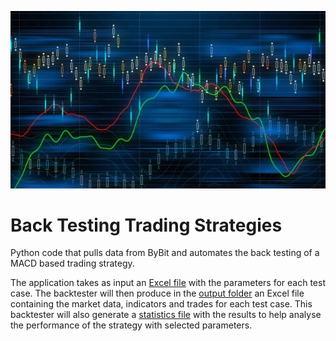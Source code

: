 ![Image](Images/trading.jpg "")

# Back Testing Trading Strategies
Python code that pulls data from ByBit and automates the back testing of a MACD based trading strategy.

The application takes as input an [Excel file](TestCases.xlsx) with the parameters for each test case. The backtester will then produce in the [output folder](BackTestingResults) an Excel file containing the market data, indicators and trades for each test case. This backtester will also generate a [statistics file](BackTestingResults/Statistics.xlsx) with the results to help analyse the performance of the strategy with selected parameters.

